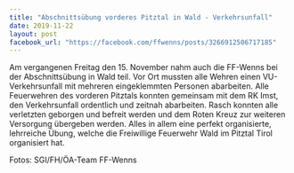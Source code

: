 ```yaml
---
title: "Abschnittsübung vorderes Pitztal in Wald - Verkehrsunfall"
date: 2019-11-22
layout: post
facebook_url: "https://facebook.com/ffwenns/posts/3266912506717185"
---
```


Am vergangenen Freitag den 15. November nahm auch die FF-Wenns bei der Abschnittsübung in Wald teil. Vor Ort mussten alle Wehren einen VU-Verkehrsunfall mit mehreren eingeklemmten Personen abarbeiten. Alle Feuerwehren des vorderen Pitztals konnten gemeinsam mit dem RK Imst, den Verkehrsunfall ordentlich und zeitnah abarbeiten. Rasch konnten alle verletzten geborgen und befreit werden und dem Roten Kreuz zur weiteren Versorgung übergeben werden. Alles in allem eine perfekt organisierte, lehrreiche Übung, welche die Freiwillige Feuerwehr Wald im Pitztal Tirol organisiert hat. 

Fotos: SGI/FH/ÖA-Team FF-Wenns